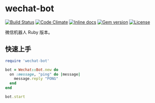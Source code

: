 # wechat-bot

[![Build Status](https://img.shields.io/circleci/project/github/icyleaf/wechat-bot.svg?style=flat)](https://circleci.com/gh/icyleaf/wechat-bot)
[![Code Climate](https://img.shields.io/codeclimate/github/icyleaf/wechat-bot.svg?style=flat)](https://codeclimate.com/github/icyleaf/wechat-bot)
[![Inline docs](http://inch-ci.org/github/icyleaf/wechat-bot.svg?style=flat)](https://inch-ci.org/github/icyleaf/wechat-bot)
[![Gem version](https://img.shields.io/gem/v/wechat-bot.svg?style=flat)](https://rubygems.org/gems/wechat-bot)
[![License](https://img.shields.io/badge/license-MIT-red.svg?style=flat)](LICENSE.txt)

微信机器人 Ruby 版本。

## 快速上手

```ruby
require 'wechat-bot'

bot = Wechat::Bot.new do
  on :message, "ping" do |message|
    message.reply "PONG"
  end
end

bot.start
```
